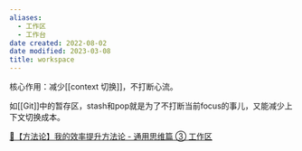 ```yaml
---
aliases:
  - 工作区
  - 工作台
date created: 2022-08-02
date modified: 2023-03-08
title: workspace
---
```


核心作用：减少[[context 切换]]，不打断心流。

如[[Git]]中的暂存区，stash和pop就是为了不打断当前focus的事儿，又能减少上下文切换成本。

[🔖【方法论】我的效率提升方法论 - 通用思维篇 ③ 工作区](https://imageslr.com/2021/efficiency-workspace.html#%E5%A6%82%E4%BD%95%E5%88%92%E5%88%86%E5%B7%A5%E4%BD%9C%E5%8C%BA)
